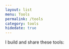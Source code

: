 ```yaml
---
layout: list
menu: Tools
permalink: /tools
category: tools
hidedate: true
---
```

I build and share these tools:

